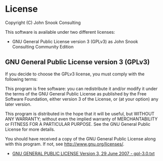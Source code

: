 # License

Copyright (C) John Snook Consulting

This software is available under two different licenses:
* GNU General Public License version 3 (GPLv3) as John Snook Consulting Community Edition

## GNU General Public License version 3 (GPLv3)
If you decide to choose the GPLv3 license, you must comply with the following terms:

This program is free software: you can redistribute it and/or modify
it under the terms of the GNU General Public License as published by
the Free Software Foundation, either version 3 of the License, or
(at your option) any later version.

This program is distributed in the hope that it will be useful,
but WITHOUT ANY WARRANTY; without even the implied warranty of
MERCHANTABILITY or FITNESS FOR A PARTICULAR PURPOSE.  See the
GNU General Public License for more details.

You should have received a copy of the GNU General Public License
along with this program.  If not, see <http://www.gnu.org/licenses/>.

* [GNU GENERAL PUBLIC LICENSE Version 3, 29 June 2007 - gpl-3.0.txt](gpl-3.0.txt)


